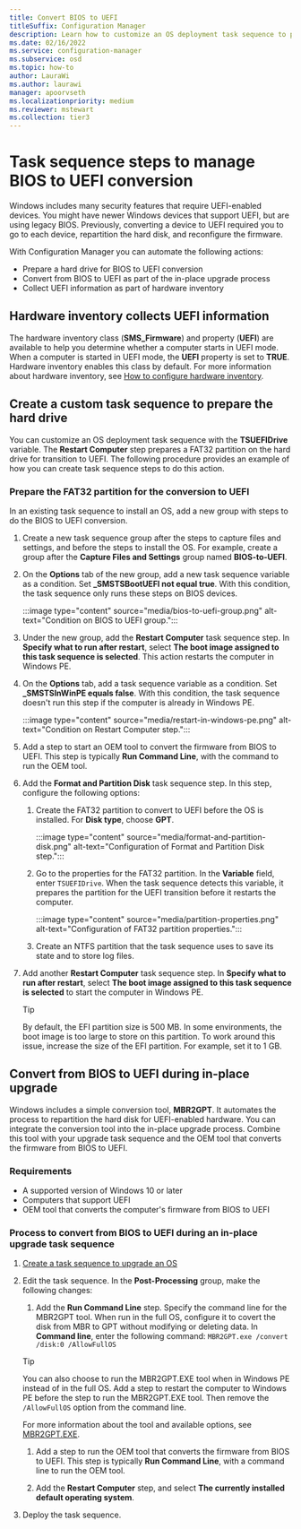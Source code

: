 ```yaml
---
title: Convert BIOS to UEFI
titleSuffix: Configuration Manager
description: Learn how to customize an OS deployment task sequence to prepare a FAT32 partition for transition to UEFI.
ms.date: 02/16/2022
ms.service: configuration-manager
ms.subservice: osd
ms.topic: how-to
author: LauraWi
ms.author: laurawi
manager: apoorvseth
ms.localizationpriority: medium
ms.reviewer: mstewart
ms.collection: tier3
---
```


# Task sequence steps to manage BIOS to UEFI conversion

Windows includes many security features that require UEFI-enabled devices. You might have newer Windows devices that support UEFI, but are using legacy BIOS. Previously, converting a device to UEFI required you to go to each device, repartition the hard disk, and reconfigure the firmware.

With Configuration Manager you can automate the following actions:

- Prepare a hard drive for BIOS to UEFI conversion
- Convert from BIOS to UEFI as part of the in-place upgrade process
- Collect UEFI information as part of hardware inventory

## Hardware inventory collects UEFI information

The hardware inventory class (**SMS_Firmware**) and property (**UEFI**) are available to help you determine whether a computer starts in UEFI mode. When a computer is started in UEFI mode, the **UEFI** property is set to **TRUE**. Hardware inventory enables this class by default. For more information about hardware inventory, see [How to configure hardware inventory](../../core/clients/manage/inventory/configure-hardware-inventory.md).

## Create a custom task sequence to prepare the hard drive

You can customize an OS deployment task sequence with the **TSUEFIDrive** variable. The **Restart Computer** step prepares a FAT32 partition on the hard drive for transition to UEFI. The following procedure provides an example of how you can create task sequence steps to do this action.

### Prepare the FAT32 partition for the conversion to UEFI

In an existing task sequence to install an OS, add a new group with steps to do the BIOS to UEFI conversion.

1. Create a new task sequence group after the steps to capture files and settings, and before the steps to install the OS. For example, create a group after the **Capture Files and Settings** group named **BIOS-to-UEFI**.

1. On the **Options** tab of the new group, add a new task sequence variable as a condition. Set **_SMSTSBootUEFI not equal true**. With this condition, the task sequence only runs these steps on BIOS devices.

    :::image type="content" source="media/bios-to-uefi-group.png" alt-text="Condition on BIOS to UEFI group.":::

1. Under the new group, add the **Restart Computer** task sequence step. In **Specify what to run after restart**, select **The boot image assigned to this task sequence is selected**. This action restarts the computer in Windows PE.

1. On the **Options** tab, add a task sequence variable as a condition. Set **_SMSTSInWinPE equals false**. With this condition, the task sequence doesn't run this step if the computer is already in Windows PE.

    :::image type="content" source="media/restart-in-windows-pe.png" alt-text="Condition on Restart Computer step.":::

1. Add a step to start an OEM tool to convert the firmware from BIOS to UEFI. This step is typically **Run Command Line**, with the command to run the OEM tool.

1. Add the **Format and Partition Disk** task sequence step. In this step, configure the following options:

    1. Create the FAT32 partition to convert to UEFI before the OS is installed. For **Disk type**, choose **GPT**.

        :::image type="content" source="media/format-and-partition-disk.png" alt-text="Configuration of Format and Partition Disk step.":::

    1. Go to the properties for the FAT32 partition. In the **Variable** field, enter `TSUEFIDrive`. When the task sequence detects this variable, it prepares the partition for the UEFI transition before it restarts the computer.

        :::image type="content" source="media/partition-properties.png" alt-text="Configuration of FAT32 partition properties.":::

    1. Create an NTFS partition that the task sequence uses to save its state and to store log files.

1. Add another **Restart Computer** task sequence step. In **Specify what to run after restart**, select **The boot image assigned to this task sequence is selected** to start the computer in Windows PE.

    > [!TIP]
    > By default, the EFI partition size is 500 MB. In some environments, the boot image is too large to store on this partition. To work around this issue, increase the size of the EFI partition. For example, set it to 1 GB.<!-- SCCMDocs#1024 -->

## <a name="bkmk_ipu"></a> Convert from BIOS to UEFI during in-place upgrade

Windows includes a simple conversion tool, **MBR2GPT**. It automates the process to repartition the hard disk for UEFI-enabled hardware. You can integrate the conversion tool into the in-place upgrade process. Combine this tool with your upgrade task sequence and the OEM tool that converts the firmware from BIOS to UEFI.

### Requirements

- A supported version of Windows 10 or later
- Computers that support UEFI
- OEM tool that converts the computer's firmware from BIOS to UEFI

### Process to convert from BIOS to UEFI during an in-place upgrade task sequence

1. [Create a task sequence to upgrade an OS](create-a-task-sequence-to-upgrade-an-operating-system.md)

1. Edit the task sequence. In the **Post-Processing** group, make the following changes:

    1. Add the **Run Command Line** step. Specify the command line for the MBR2GPT tool. When run in the full OS, configure it to covert the disk from MBR to GPT without modifying or deleting data. In **Command line**, enter the following command: `MBR2GPT.exe /convert /disk:0 /AllowFullOS`

    > [!TIP]
    > You can also choose to run the MBR2GPT.EXE tool when in Windows PE instead of in the full OS. Add a step to restart the computer to Windows PE before the step to run the MBR2GPT.EXE tool. Then remove the `/AllowFullOS` option from the command line.

    For more information about the tool and available options, see [MBR2GPT.EXE](/windows/deployment/mbr-to-gpt).

    1. Add a step to run the OEM tool that converts the firmware from BIOS to UEFI. This step is typically **Run Command Line**, with a command line to run the OEM tool.

    1. Add the **Restart Computer** step, and select **The currently installed default operating system**.

1. Deploy the task sequence.
